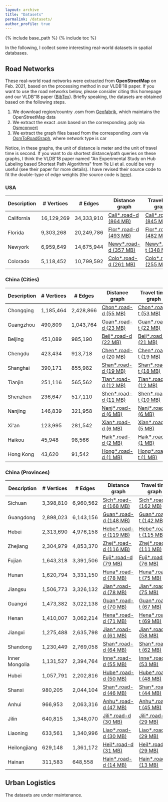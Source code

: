 ```yaml
---
layout: archive
title: "Datasets"
permalink: /datasets/
author_profile: true
---
```


{% include base_path %}
{% include toc %}

In the following, I collect some interesting real-world datasets in spatial databases.

## Road Networks
These real-world road networks were extracted from **OpenStreetMap** on Feb. 2021, based on the processing method in our VLDB'18 paper.
If you want to use the road networks below, please consider citing this homepage and our VLDB'18 paper ([BibTex](https://dblp.uni-trier.de/rec/journals/pvldb/TongZZCYX18.html?view=bibtex)).
Briefly speaking, the datasets are obtained based on the following steps.

1. We download region/country .osm from [Geofabrik](http://download.geofabrik.de/index.html), which maintains the OpenStreetMap data
2. We extract the exact .osm based on the corresponding .poly via [Osmconvert](https://wiki.openstreetmap.org/wiki/Osmconvert)
3. We extract the graph files based from the corresponding .osm via [OsmToRoadGraph](https://github.com/AndGem/OsmToRoadGraph), where network type is car

Notice, in these graphs, the unit of distance is meter and the unit of travel time is second.
If you want to do shortest distance/path queries on these graphs, I think the VLDB'18 paper named "An Experimental Study on Hub Labeling based Shortest Path Algorithms" from Ye Li et al. could be very useful (see their paper for more details).
I have revised their source code to fit the double-type of edge weights (the source code is [here](https://github.com/BUAA-BDA/sspexp_clone)).
 
### USA 
 
| Description      | # Vertices | # Edges | Distance graph | Travel time graph | Coordinates |
| --------         | ---------- | ------- | -------------- | ----------------- | ----------- |
| California | 16,129,269 | 34,333,910 | [Cali*.road-d (864 MB)](https://github.com/yzengal/RoadNetwork-USA-Part2/blob/main/California.road-d.tar.gz) | [Cali*.road-t (845 MB)](https://github.com/yzengal/RoadNetwork-USA-Part2/blob/main/California.road-t.tar.gz) | [Cali*.co (338 MB)](https://github.com/yzengal/RoadNetwork-USA-Part2/blob/main/California.co.tar.gz) |
| Florida | 9,303,268 | 20,249,786 | [Flor*.road-d (493 MB)](https://github.com/yzengal/RoadNetwork-USA/blob/main/Florida.road-d.tar.gz) | [Flor*.road-t (482 MB)](https://github.com/yzengal/RoadNetwork-USA/blob/main/Florida.road-t.tar.gz) | [Flor*.co (186 MB)](https://github.com/yzengal/RoadNetwork-USA/blob/main/Florida.co.tar.gz) |
| Newyork | 6,959,649 | 14,675,944 | [Newy*.road-d (357 MB)](https://github.com/yzengal/RoadNetwork-USA/blob/main/Newyork.road-d.tar.gz) | [Newy*.road-t (348 MB)](https://github.com/yzengal/RoadNetwork-USA/blob/main/Newyork.road-t.tar.gz) | [Newy*.co (139 MB)](https://github.com/yzengal/RoadNetwork-USA/blob/main/Newyork.co.tar.gz) |
| Colorado | 5,118,452 | 10,799,592 | [Colo*.road-d (261 MB)](https://github.com/yzengal/RoadNetwork-USA/blob/main/Colorado.road-d.tar.gz) | [Colo*.road-t (255 MB)](https://github.com/yzengal/RoadNetwork-USA/blob/main/Colorado.road-t.tar.gz) | [Colo*.co (107 MB)](https://github.com/yzengal/RoadNetwork-USA/blob/main/Colorado.co.tar.gz) |

### China (Cities)
 
| Description      | # Vertices | # Edges | Distance graph | Travel time graph | Coordinates |
| --------         | ---------- | ------- | -------------- | ----------------- | ----------- |
| Chongqing | 1,185,464 | 2,428,866 | [Chon*.road-d (55 MB)](https://github.com/yzengal/RoadNetwork-China-City/blob/main/Chongqing.road-d.tar.gz) | [Chon*.road-t (53 MB)](https://github.com/yzengal/RoadNetwork-China-City/blob/main/Chongqing.road-t.tar.gz) | [Chon*.co (23 MB)](https://github.com/yzengal/RoadNetwork-China-City/blob/main/Chongqing.co.tar.gz) |
| Guangzhou | 490,809 | 1,043,764 | [Guan*.road-d (23 MB)](https://github.com/yzengal/RoadNetwork-China-City/blob/main/Guangzhou.road-d.tar.gz) | [Guan*.road-t (22 MB)](https://github.com/yzengal/RoadNetwork-China-City/blob/main/Guangzhou.road-t.tar.gz) | [Guan*.co (9 MB)](https://github.com/yzengal/RoadNetwork-China-City/blob/main/Guangzhou.co.tar.gz) |
| Beijing | 451,089 | 985,190 | [Beij*.road-d (22 MB)](https://github.com/yzengal/RoadNetwork-China-City/blob/main/Beijing.road-d.tar.gz) | [Beij*.road-t (21 MB)](https://github.com/yzengal/RoadNetwork-China-City/blob/main/Beijing.road-t.tar.gz) | [Beij*.co (9 MB)](https://github.com/yzengal/RoadNetwork-China-City/blob/main/Beijing.co.tar.gz) |
| Chengdu | 423,434 | 913,718 | [Chen*.road-d (20 MB)](https://github.com/yzengal/RoadNetwork-China-City/blob/main/Chengdu.road-d.tar.gz) | [Chen*.road-t (19 MB)](https://github.com/yzengal/RoadNetwork-China-City/blob/main/Chengdu.road-t.tar.gz) | [Chen*.co (8 MB)](https://github.com/yzengal/RoadNetwork-China-City/blob/main/Chengdu.co.tar.gz) |
| Shanghai | 390,171 | 855,982 | [Shan*.road-d (19 MB)](https://github.com/yzengal/RoadNetwork-China-City/blob/main/Shanghai.road-d.tar.gz) | [Shan*.road-t (18 MB)](https://github.com/yzengal/RoadNetwork-China-City/blob/main/Shanghai.road-t.tar.gz) | [Shan*.co (7 MB)](https://github.com/yzengal/RoadNetwork-China-City/blob/main/Shanghai.co.tar.gz) |
| Tianjin | 251,116 | 565,562 | [Tian*.road-d (12 MB)](https://github.com/yzengal/RoadNetwork-China-City/blob/main/Tianjin.road-d.tar.gz) | [Tian*.road-t (12 MB)](https://github.com/yzengal/RoadNetwork-China-City/blob/main/Tianjin.road-t.tar.gz) | [Tian*.co (5 MB)](https://github.com/yzengal/RoadNetwork-China-City/blob/main/Tianjin.co.tar.gz) |
| Shenzhen | 236,647 | 517,110 | [Shen*.road-d (11 MB)](https://github.com/yzengal/RoadNetwork-China-City/blob/main/Shenzhen.road-d.tar.gz) | [Shen*.road-t (10 MB)](https://github.com/yzengal/RoadNetwork-China-City/blob/main/Shenzhen.road-t.tar.gz) | [Shen*.co (4 MB)](https://github.com/yzengal/RoadNetwork-China-City/blob/main/Shenzhen.co.tar.gz) |
| Nanjing | 146,839 | 321,958 | [Nanj*.road-d (6 MB)](https://github.com/yzengal/RoadNetwork-China-City/blob/main/Nanjing.road-d.tar.gz) | [Nanj*.road-t (6 MB)](https://github.com/yzengal/RoadNetwork-China-City/blob/main/Nanjing.road-t.tar.gz) | [Nanj*.co (2 MB)](https://github.com/yzengal/RoadNetwork-China-City/blob/main/Nanjing.co.tar.gz) |
| Xi'an | 123,995 | 281,542 | [Xian*.road-d (6 MB)](https://github.com/yzengal/RoadNetwork-China-City/blob/main/Xian.road-d.tar.gz) | [Xian*.road-t (5 MB)](https://github.com/yzengal/RoadNetwork-China-City/blob/main/Xian.road-t.tar.gz) | [Xian*.co (2 MB)](https://github.com/yzengal/RoadNetwork-China-City/blob/main/Xian.co.tar.gz) |
| Haikou | 45,948 | 98,566 | [Haik*.road-d (2 MB)](https://github.com/yzengal/RoadNetwork-China-City/blob/main/Haikou.road-d.tar.gz) | [Haik*.road-t (1 MB)](https://github.com/yzengal/RoadNetwork-China-City/blob/main/Haikou.road-t.tar.gz) | [Haik*.co (1 MB)](https://github.com/yzengal/RoadNetwork-China-City/blob/main/Haikou.co.tar.gz) |
| Hong Kong | 43,620 | 91,542 | [Hong*.road-d (1 MB)](https://github.com/yzengal/RoadNetwork-China-City/blob/main/Hongkong.road-d.tar.gz) | [Hong*.road-t (1 MB)](https://github.com/yzengal/RoadNetwork-China-City/blob/main/Hongkong.road-t.tar.gz) | [Hong*.co (1 MB)](https://github.com/yzengal/RoadNetwork-China-City/blob/main/Hongkong.co.tar.gz) |

### China (Provinces)

| Description      | # Vertices | # Edges | Distance graph | Travel time graph | Coordinates |
| --------         | ---------- | ------- | -------------- | ----------------- | ----------- |
| Sichuan | 3,398,810 | 6,960,562 | [Sich*.road-d (168 MB)](https://github.com/yzengal/RoadNetwork-China-Province-Part2/blob/main/Sichuan.road-d.tar.gz) | [Sich*.road-t (162 MB)](https://github.com/yzengal/RoadNetwork-China-Province-Part2/blob/main/Sichuan.road-t.tar.gz) | [Sich*.co (67 MB)](https://github.com/yzengal/RoadNetwork-China-Province-Part2/blob/main/Sichuan.co.tar.gz) |
| Guangdong | 2,898,023 | 6,143,156 | [Guan*.road-d (148 MB)](https://github.com/yzengal/RoadNetwork-China-Province/blob/main/Guangdong.road-d.tar.gz) | [Guan*.road-t (142 MB)](https://github.com/yzengal/RoadNetwork-China-Province/blob/main/Guangdong.road-t.tar.gz) | [Guan*.co (58 MB)](https://github.com/yzengal/RoadNetwork-China-Province/blob/main/Guangdong.co.tar.gz) |
| Hebei | 2,313,690 | 4,976,158 | [Hebe*.road-d (119 MB)](https://github.com/yzengal/RoadNetwork-China-Province/blob/main/Hebei.road-d.tar.gz) | [Hebe*.road-t (115 MB)](https://github.com/yzengal/RoadNetwork-China-Province/blob/main/Hebei.road-t.tar.gz) | [Hebe*.co (46 MB)](https://github.com/yzengal/RoadNetwork-China-Province/blob/main/Hebei.co.tar.gz) |
| Zhejiang | 2,304,979 | 4,853,370 | [Zhej*.road-d (116 MB)](https://github.com/yzengal/RoadNetwork-China-Province/blob/main/Zhejiang.road-d.tar.gz) | [Zhej*.road-t (111 MB)](https://github.com/yzengal/RoadNetwork-China-Province/blob/main/Zhejiang.road-t.tar.gz) | [Zhej*.co (46 MB)](https://github.com/yzengal/RoadNetwork-China-Province/blob/main/Zhejiang.co.tar.gz) |
| Fujian | 1,643,318 | 3,391,506 | [Fuji*.road-d (79 MB)](https://github.com/yzengal/RoadNetwork-China-Province/blob/main/Fujian.road-d.tar.gz) | [Fuji*.road-t (76 MB)](https://github.com/yzengal/RoadNetwork-China-Province/blob/main/Fujian.road-t.tar.gz) | [Fuji*.co (32 MB)](https://github.com/yzengal/RoadNetwork-China-Province/blob/main/Fujian.co.tar.gz) |
| Hunan | 1,620,794 | 3,331,150 | [Huna*.road-d (78 MB)](https://github.com/yzengal/RoadNetwork-China-Province/blob/main/Hunan.road-d.tar.gz) | [Huna*.road-t (75 MB)](https://github.com/yzengal/RoadNetwork-China-Province/blob/main/Hunan.road-t.tar.gz) | [Huna*.co (32 MB)](https://github.com/yzengal/RoadNetwork-China-Province/blob/main/Hunan.co.tar.gz) |
| Jiangsu | 1,506,773 | 3,326,132 | [Jian*.road-d (78 MB)](https://github.com/yzengal/RoadNetwork-China-Province/blob/main/Jiangsu.road-d.tar.gz) | [Jian*.road-t (75 MB)](https://github.com/yzengal/RoadNetwork-China-Province/blob/main/Jiangsu.road-t.tar.gz) | [Jian*.co (30 MB)](https://github.com/yzengal/RoadNetwork-China-Province/blob/main/Jiangsu.co.tar.gz) |
| Guangxi | 1,473,382 | 3,022,138 | [Guan*.road-d (70 MB)](https://github.com/yzengal/RoadNetwork-China-Province/blob/main/Guangxi.road-d.tar.gz) | [Guan*.road-t (67 MB)](https://github.com/yzengal/RoadNetwork-China-Province/blob/main/Guangxi.road-t.tar.gz) | [Guan*.co (29 MB)](https://github.com/yzengal/RoadNetwork-China-Province/blob/main/Guangxi.co.tar.gz) |
| Henan | 1,410,007 | 3,062,214 | [Hena*.road-d (71 MB)](https://github.com/yzengal/RoadNetwork-China-Province/blob/main/Henan.road-d.tar.gz) | [Hena*.road-t (69 MB)](https://github.com/yzengal/RoadNetwork-China-Province/blob/main/Henan.road-t.tar.gz) | [Hena*.co (28 MB)](https://github.com/yzengal/RoadNetwork-China-Province/blob/main/Henan.co.tar.gz) |
| Jiangxi | 1,275,488 | 2,635,798 | [Jian*.road-d (61 MB)](https://github.com/yzengal/RoadNetwork-China-Province/blob/main/Jiangxi.road-d.tar.gz) | [Jian*.road-t (58 MB)](https://github.com/yzengal/RoadNetwork-China-Province/blob/main/Jiangxi.road-t.tar.gz) | [Jian*.co (25 MB)](https://github.com/yzengal/RoadNetwork-China-Province/blob/main/Jiangxi.co.tar.gz) |
| Shandong | 1,230,449 | 2,769,058 | [Shan*.road-d (64 MB)](https://github.com/yzengal/RoadNetwork-China-Province/blob/main/Shandong.road-d.tar.gz) | [Shan*.road-t (62 MB)](https://github.com/yzengal/RoadNetwork-China-Province/blob/main/Shandong.road-t.tar.gz) | [Shan*.co (24 MB)](https://github.com/yzengal/RoadNetwork-China-Province/blob/main/Shandong.co.tar.gz) |
| Inner Mongolia | 1,131,527 | 2,394,764 | [Inne*.road-d (55 MB)](https://github.com/yzengal/RoadNetwork-China-Province/blob/main/InnerMongolia.road-d.tar.gz) | [Inne*.road-t (53 MB)](https://github.com/yzengal/RoadNetwork-China-Province/blob/main/InnerMongolia.road-t.tar.gz) | [Inne*.co (22 MB)](https://github.com/yzengal/RoadNetwork-China-Province/blob/main/InnerMongolia.co.tar.gz) |
| Hubei | 1,057,791 | 2,202,816 | [Hube*.road-d (50 MB)](https://github.com/yzengal/RoadNetwork-China-Province/blob/main/Hubei.road-d.tar.gz) | [Hube*.road-t (48 MB)](https://github.com/yzengal/RoadNetwork-China-Province/blob/main/Hubei.road-t.tar.gz) | [Hube*.co (21 MB)](https://github.com/yzengal/RoadNetwork-China-Province/blob/main/Hubei.co.tar.gz) |
| Shanxi | 980,205 | 2,044,104 | [Shan*.road-d (46 MB)](https://github.com/yzengal/RoadNetwork-China-Province/blob/main/Shanxi.road-d.tar.gz) | [Shan*.road-t (44 MB)](https://github.com/yzengal/RoadNetwork-China-Province/blob/main/Shanxi.road-t.tar.gz) | [Shan*.co (19 MB)](https://github.com/yzengal/RoadNetwork-China-Province/blob/main/Shanxi.co.tar.gz) |
| Anhui | 966,953 | 2,063,316 | [Anhu*.road-d (47 MB)](https://github.com/yzengal/RoadNetwork-China-Province/blob/main/Anhui.road-d.tar.gz) | [Anhu*.road-t (45 MB)](https://github.com/yzengal/RoadNetwork-China-Province/blob/main/Anhui.road-t.tar.gz) | [Anhu*.co (19 MB)](https://github.com/yzengal/RoadNetwork-China-Province/blob/main/Anhui.co.tar.gz) |
| Jilin | 640,815 | 1,348,070 | [Jili*.road-d (30 MB)](https://github.com/yzengal/RoadNetwork-China-Province/blob/main/Jilin.road-d.tar.gz) | [Jili*.road-t (29 MB)](https://github.com/yzengal/RoadNetwork-China-Province/blob/main/Jilin.road-t.tar.gz) | [Jili*.co (12 MB)](https://github.com/yzengal/RoadNetwork-China-Province/blob/main/Jilin.co.tar.gz) |
| Liaoning | 633,561 | 1,340,996 | [Liao*.road-d (30 MB)](https://github.com/yzengal/RoadNetwork-China-Province/blob/main/Liaoning.road-d.tar.gz) | [Liao*.road-t (29 MB)](https://github.com/yzengal/RoadNetwork-China-Province/blob/main/Liaoning.road-t.tar.gz) | [Liao*.co (12 MB)](https://github.com/yzengal/RoadNetwork-China-Province/blob/main/Liaoning.co.tar.gz) |
| Heilongjiang | 629,148 | 1,361,172 | [Heil*.road-d (31 MB)](https://github.com/yzengal/RoadNetwork-China-Province/blob/main/Heilongjiang.road-d.tar.gz) | [Heil*.road-t (29 MB)](https://github.com/yzengal/RoadNetwork-China-Province/blob/main/Heilongjiang.road-t.tar.gz) | [Heil*.co (12 MB)](https://github.com/yzengal/RoadNetwork-China-Province/blob/main/Heilongjiang.co.tar.gz) |
| Hainan | 311,583 | 648,558 | [Hain*.road-d (14 MB)](https://github.com/yzengal/RoadNetwork-China-Province/blob/main/Hainan.road-d.tar.gz) | [Hain*.road-t (13 MB)](https://github.com/yzengal/RoadNetwork-China-Province/blob/main/Hainan.road-t.tar.gz) | [Hain*.co (6 MB)](https://github.com/yzengal/RoadNetwork-China-Province/blob/main/Hainan.co.tar.gz) |


## Urban Logistics

The datasets are under maintenance.